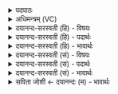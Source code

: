 <details><summary>पदपाठः</summary>

व॒स॒न्ताय॑। क॒पिञ्ज॑लान्। आ। ल॒भ॒ते॒। ग्री॒ष्माय॑। क॒ल॒विङ्का॑न्। व॒र्षाभ्यः॑। ति॒त्तिरी॑न्। श॒रदे॑। वर्त्तिकाः। हे॒म॒न्ताय॑। कक॑रान्। शिशि॑राय। विक॑करा॒निति॒ विऽक॑करान्। २०।
</details>

<details><summary>अधिमन्त्रम् (VC)</summary>

- वसन्तादयो देवताः
- प्रजापतिर्ऋषिः
- विराड्जगती
- निषादः
</details>

<details><summary>दयानन्द-सरस्वती (हि) - विषयः</summary>

फिर किस के लिये कौन अच्छे प्रकार आश्रय करने योग्य हैं, इस विषय को अगले मन्त्र में कहा है ॥
</details>

<details><summary>दयानन्द-सरस्वती (हि) - पदार्थः</summary>

पदार्थान्वयभाषाः -  हे मनुष्यो ! पक्षियों को जाननेवाला जन (वसन्ताय) वसन्त ऋतु के लिये (कपिञ्जलान्) जिन कपिञ्जल नाम के विशेष पक्षियों (ग्रीष्माय) ग्रीष्म ऋतु के लिये (कलविङ्कान्) चिरौटा नाम के पक्षियों (वर्षाभ्यः) वर्षा ऋतु के लिये (तित्तिरीन्) तीतरों (शरदे) शरद् ऋतु के लिये (वर्त्तिकाः) बतकों (हेमन्ताय) हेमन्त ऋतु के लिये (ककरान्) ककर नाम के पक्षियों और (शिशिराय) शिशिर ऋतु के अर्थ (विककरान्) विककर नाम के पक्षियों को (आ, लभते) अच्छे प्रकार प्राप्त होता है, उन को तुम जानो ॥२० ॥
</details>

<details><summary>दयानन्द-सरस्वती (हि) - भावार्थः</summary>

भावार्थभाषाः -  जिस-जिस ऋतु में जो-जो पक्षी अच्छे आनन्द को पाते हैं, वे-वे उस गुणवाले जानने चाहियें ॥२० ॥
</details>

<details><summary>दयानन्द-सरस्वती (सं) - विषयः</summary>

पुनः कस्मै के समाश्रयितव्या इत्याह ॥
</details>

<details><summary>दयानन्द-सरस्वती (सं) - पदार्थः</summary>

पदार्थान्वयभाषाः -  हे मनुष्याः ! पक्षिविज्जनो वसन्ताय यान् कपिञ्जलान् ग्रीष्माय कलविङ्कान् वर्षाभ्यस्तित्तिरीञ्छरदे वर्त्तिका हेमन्ताय ककराञ्छिशिराय विककरानालभते तान् यूयं विजानीत ॥२० ॥
</details>

<details><summary>दयानन्द-सरस्वती (सं) - भावार्थः</summary>

भावार्थभाषाः -  यस्मिन् यस्मिन्नृतौ ये पक्षिणः प्रमुदिता भवन्ति, ते ते तद्गुणा विज्ञेयाः ॥२० ॥
</details>

<details><summary>सविता जोशी ← दयानन्दः (म) - भावार्थः</summary>

भावार्थभाषाः -  ज्या ऋतुमध्ये जे पक्षी आनंदी असतात. ते त्या गुणांचे समजले जातात.
</details>